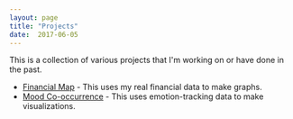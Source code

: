 ```yaml
---
layout: page
title: "Projects"
date:  2017-06-05
---
```


This is a collection of various projects that I'm working on or have done in the past.

<ul class='projects'>
    <li class='project-listing'>
      <a class='title' href='financial_map'>Financial Map</a> - This uses my real financial data to make graphs.
    </li>
    <li class='project-listing'>
      <a class='title' href='mood_co-occurrence'>Mood Co-occurrence</a> - This uses emotion-tracking data to make visualizations.
    </li>
</ul>
